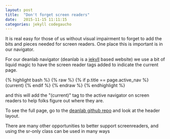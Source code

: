 ```yaml
---
layout: post
title:  "Don't forget screen readers"
date:   2015-11-15 11:11:15
categories: jekyll codegaucho
---
```


It is real easy for those of us without visual impairment to forget to add the bits and pieces needed for screen readers.  One place this is important is in our navigator.

For our deanlab navigator (deanlab is a [jekyll] based website) we use a bit of liquid magic to have the screen reader tags added to indicate the current page.

{% highlight bash %}
{% raw %}
{% if p.title == page.active_nav %}
  <span class="sr-only">(current)</span>
{% endif %}
{% endraw %}
{% endhighlight %}

and this will add the "(current)" tag to the active navigator on screen readers to help folks figure out where they are.

To see the full page, go to the [deanlab github repo] and look at the header layout.

There are many other opportunities to better support screenreaders, and using the sr-only class can be used in many ways

[jekyll]:      http://jekyllrb.com
[deanlab github repo]: https://github.com/deanlab/deanlab.github.io
